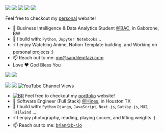 [<img src="https://img.shields.io/badge/github-%2312100E.svg?&style=for-the-badge&logo=github&logoColor=white&color=black" />](https://github.com/SandileDesmondMfazi)
[<img src="https://img.shields.io/badge/gitlab-%2312100E.svg?&style=for-the-badge&logo=gitlab&logoColor=white&color=9b51e0" />](https://github.com/SandileDesmondMfazi)
[<img src="https://img.shields.io/badge/instagram-%2312100E.svg?&style=for-the-badge&logo=instagram&color=405DE6" />](https://www.instagram.com/sandilemfazi) 
[<img src="https://img.shields.io/badge/X-%2312100E.svg?style=for-the-badge&logo=X&color=405DE6" />](https://x.com/sandilemfazi)
[<img src="https://img.shields.io/badge/linkedin-%230077B5.svg?&style=for-the-badge&logo=linkedin&logoColor=white" />](https://www.linkedin.com/in/sandilemfazi/)

Feel free to checkout my [personal](https://sandilemfazi.com/) website!
- 🏢 Business Intelligence & Data Analytics Student [@BAC](https://www.bac.ac.bw/), in Gaborone, BW
- 🧰 I build with: `Python`, `Jupyter Notebooks`...
- ⚡ I enjoy Watching Anime, Notion Template building, and Working on personal projects :)
- 📫 Reach out to me: me@sandilemfazi.com
- Love ❤️ God Bless You

[<img src="https://img.shields.io/badge/github-%2312100E.svg?&style=for-the-badge&logo=github&logoColor=white&color=black" />](https://github.com/BrianRuizy)
[<img src="https://img.shields.io/badge/gitlab-%2312100E.svg?&style=for-the-badge&logo=gitlab&logoColor=white&color=9b51e0" />](https://github.com/BrianRuizy)

[<img src="https://img.shields.io/badge/linkedin-%230077B5.svg?&style=for-the-badge&logo=linkedin&logoColor=white" />](https://www.linkedin.com/in/brianruizy/)
[<img src="https://img.shields.io/badge/youtube-%230077B5.svg?&style=for-the-badge&logo=youtube&logoColor=white&color=FF0000" />](https://www.youtube.com/channel/UCCIFp-Se_xjfYc94H04oK7Q)
![YouTube Channel Views](https://img.shields.io/youtube/channel/views/UCCIFp-Se_xjfYc94H04oK7Q)

- [![BR](https://b-r.io/logo/favicon-16x16.png)](https://brianruizy.com/) 
Feel free to checkout my [portfolio](https://brianruizy.com/) website!
- 🏢 Software Engineer (Full Stack) [@Hines](https://www.hines.com/), in Houston TX
- 🧰 I build with: `Python` `Django`, `JavaScript`, `Next.js`, `Gatsby.js`,  `MUI`, `Tailwind` ...
- ⚡ I enjoy photography, reading, playing soccer, and lifting weights :)
- 📫 Reach out to me: brian@b-r.io
